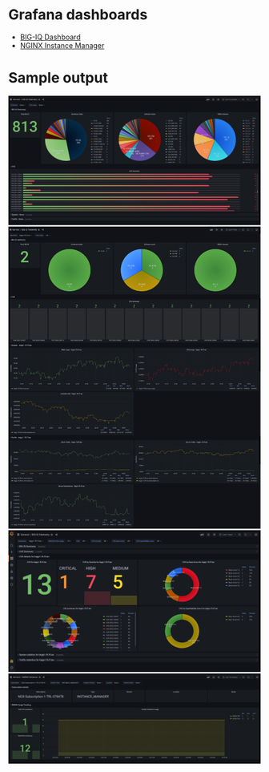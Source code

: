 # Grafana dashboards

- [BIG-IQ Dashboard](/contrib/grafana/F5TT-BIGIQ.json)
- [NGINX Instance Manager](/contrib/grafana/F5TT-NginxInstanceManager.json)

# Sample output

<img src="/contrib/grafana/grafana-summary.jpg"/>

<img src="/contrib/grafana/grafana-bigiq.jpg"/>

<img src="/contrib/grafana/grafana-cve.jpg"/>

<img src="/contrib/grafana/grafana-nim.jpg"/>
